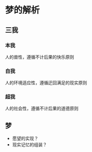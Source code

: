 # 梦的解析

## 三我

### 本我
人的兽性，遵循不计后果的快乐原则

### 自我
人的环境适应性，遵循迂回满足的现实原则

### 超我
人的社会性，遵循不计后果的道德原则

## 梦
- 愿望的实现？
- 现实记忆的组装？
